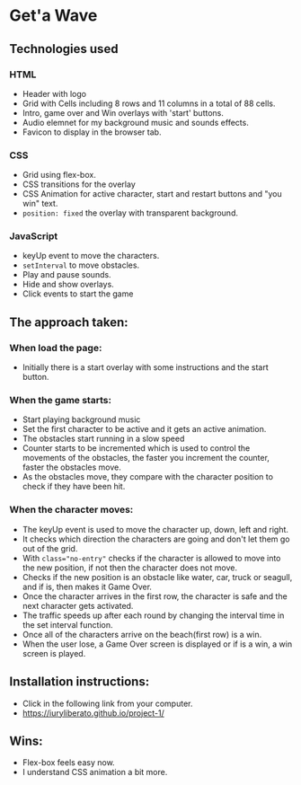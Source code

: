 # Get'a Wave

## Technologies used
### HTML 
- Header with logo
- Grid with Cells including 8 rows and 11 columns in a total of 88 cells.
- Intro, game over and Win overlays with 'start' buttons.
- Audio elemnet for my background music and sounds effects.
- Favicon to display in the browser tab.

### CSS
- Grid using flex-box.
- CSS transitions for the overlay
- CSS Animation for active character, start and restart buttons and "you win" text.
- `position: fixed` the overlay with transparent background.

### JavaScript
- keyUp event to move the characters.
- `setInterval` to move obstacles.
- Play and pause sounds.
- Hide and show overlays.
- Click events to start the game

## The approach taken:
### When load the page:
- Initially there is a start overlay with some instructions and the start button.

### When the game starts:
- Start playing background music
- Set the first character to be active and it gets an active animation.
- The obstacles start running in a slow speed
- Counter starts to be incremented which is used to control the movements of the obstacles, the faster you increment the counter, faster the obstacles move.
- As the obstacles move, they compare with the character position to check if they have been hit.

### When the character moves:
- The keyUp event is used to move the character up, down, left and right.
- It checks which direction the characters are going and don't let them go out of the grid.
- With `class="no-entry"` checks if the character is allowed to move into the new position, if not then the character does not move.
- Checks if the new position is an obstacle like water, car, truck or seagull, and if is, then makes it Game Over.
- Once the character arrives in the first row, the character is safe and the next character gets activated. 
- The traffic speeds up after each round by changing the interval time in the set interval function.
- Once all of the characters arrive on the beach(first row) is a win.
- When the user lose, a Game Over screen is displayed or if is a win, a win screen is played.

## Installation instructions:
- Click in the following link from your computer.
- https://iuryliberato.github.io/project-1/

## Wins:
- Flex-box feels easy now.
- I understand CSS animation a bit more.

